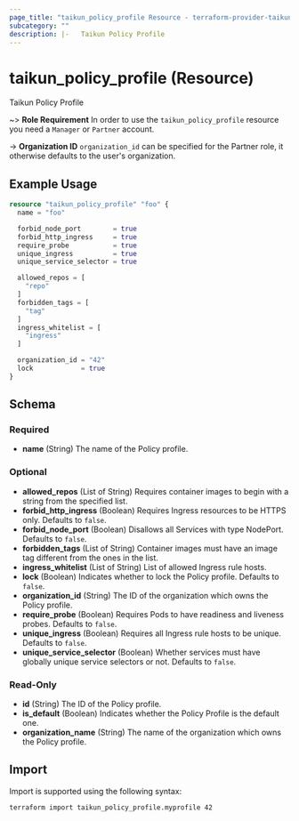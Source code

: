 ```yaml
---
page_title: "taikun_policy_profile Resource - terraform-provider-taikun"
subcategory: ""
description: |-   Taikun Policy Profile
---
```


# taikun_policy_profile (Resource)

Taikun Policy Profile

~> **Role Requirement** In order to use the `taikun_policy_profile` resource you need a `Manager` or `Partner` account.

-> **Organization ID** `organization_id` can be specified for the Partner role, it otherwise defaults to the user's organization.

## Example Usage

```terraform
resource "taikun_policy_profile" "foo" {
  name = "foo"

  forbid_node_port        = true
  forbid_http_ingress     = true
  require_probe           = true
  unique_ingress          = true
  unique_service_selector = true

  allowed_repos = [
    "repo"
  ]
  forbidden_tags = [
    "tag"
  ]
  ingress_whitelist = [
    "ingress"
  ]

  organization_id = "42"
  lock            = true
}
```

<!-- schema generated by tfplugindocs -->
## Schema

### Required

- **name** (String) The name of the Policy profile.

### Optional

- **allowed_repos** (List of String) Requires container images to begin with a string from the specified list.
- **forbid_http_ingress** (Boolean) Requires Ingress resources to be HTTPS only. Defaults to `false`.
- **forbid_node_port** (Boolean) Disallows all Services with type NodePort. Defaults to `false`.
- **forbidden_tags** (List of String) Container images must have an image tag different from the ones in the list.
- **ingress_whitelist** (List of String) List of allowed Ingress rule hosts.
- **lock** (Boolean) Indicates whether to lock the Policy profile. Defaults to `false`.
- **organization_id** (String) The ID of the organization which owns the Policy profile.
- **require_probe** (Boolean) Requires Pods to have readiness and liveness probes. Defaults to `false`.
- **unique_ingress** (Boolean) Requires all Ingress rule hosts to be unique. Defaults to `false`.
- **unique_service_selector** (Boolean) Whether services must have globally unique service selectors or not. Defaults to `false`.

### Read-Only

- **id** (String) The ID of the Policy profile.
- **is_default** (Boolean) Indicates whether the Policy Profile is the default one.
- **organization_name** (String) The name of the organization which owns the Policy profile.

## Import

Import is supported using the following syntax:

```shell
terraform import taikun_policy_profile.myprofile 42
```
